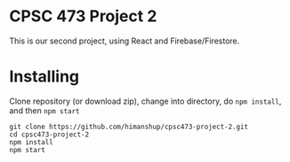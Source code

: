 # CPSC 473 Project 2
This is our second project, using React and Firebase/Firestore.

# Installing
Clone repository (or download zip), change into directory, do `npm install`, and then `npm start`  
```
git clone https://github.com/himanshup/cpsc473-project-2.git
cd cpsc473-project-2
npm install
npm start
```